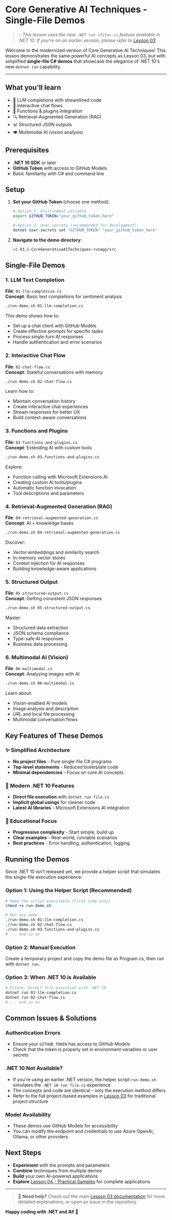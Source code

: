# Core Generative AI Techniques - Single-File Demos

> 💡 *This lesson uses the new `.NET run <file>.cs` feature available in .NET 10. If you're on an earlier version, please refer to [Lesson 03](../03-CoreGenerativeAITechniques/readme.md).*

Welcome to the modernized version of Core Generative AI Techniques! This lesson demonstrates the same powerful AI concepts as Lesson 03, but with simplified **single-file C# demos** that showcase the elegance of .NET 10's new `dotnet run` capability.

---

## What you'll learn

- 🌟 LLM completions with streamlined code
- 💬 Interactive chat flows  
- 🔧 Functions & plugins integration
- 🔍 Retrieval-Augmented Generation (RAG)
- 📊 Structured JSON outputs
- 👁️ Multimodal AI (vision analysis)

## Prerequisites

- **.NET 10 SDK** or later
- **GitHub Token** with access to GitHub Models
- Basic familiarity with C# and command line

## Setup

1. **Set your GitHub Token** (choose one method):
   ```bash
   # Option 1: Environment variable
   export GITHUB_TOKEN="your_github_token_here"
   
   # Option 2: User secrets (recommended for development)
   dotnet user-secrets set "GITHUB_TOKEN" "your_github_token_here"
   ```

2. **Navigate to the demo directory**:
   ```bash
   cd 03.1-CoreGenerativeAITechniques-runapp/src
   ```

## Single-File Demos

### 1. LLM Text Completion
**File**: `01-llm-completion.cs`  
**Concept**: Basic text completions for sentiment analysis

```bash
./run-demo.sh 01-llm-completion.cs
```

This demo shows how to:
- Set up a chat client with GitHub Models
- Create effective prompts for specific tasks
- Process single-turn AI responses
- Handle authentication and error scenarios

### 2. Interactive Chat Flow
**File**: `02-chat-flow.cs`  
**Concept**: Stateful conversations with memory

```bash
./run-demo.sh 02-chat-flow.cs
```

Learn how to:
- Maintain conversation history
- Create interactive chat experiences
- Stream responses for better UX
- Build context-aware conversations

### 3. Functions and Plugins
**File**: `03-functions-and-plugins.cs`  
**Concept**: Extending AI with custom tools

```bash
./run-demo.sh 03-functions-and-plugins.cs
```

Explore:
- Function calling with Microsoft.Extensions.AI
- Creating custom AI tools/plugins
- Automatic function invocation
- Tool descriptions and parameters

### 4. Retrieval-Augmented Generation (RAG)
**File**: `04-retrieval-augmented-generation.cs`  
**Concept**: AI + knowledge bases

```bash
./run-demo.sh 04-retrieval-augmented-generation.cs
```

Discover:
- Vector embeddings and similarity search
- In-memory vector stores
- Context injection for AI responses
- Building knowledge-aware applications

### 5. Structured Output
**File**: `05-structured-output.cs`  
**Concept**: Getting consistent JSON responses

```bash
./run-demo.sh 05-structured-output.cs
```

Master:
- Structured data extraction
- JSON schema compliance
- Type-safe AI responses
- Business data processing

### 6. Multimodal AI (Vision)
**File**: `06-multimodal.cs`  
**Concept**: Analyzing images with AI

```bash
./run-demo.sh 06-multimodal.cs
```

Learn about:
- Vision-enabled AI models
- Image analysis and description
- URL and local file processing
- Multimodal conversation flows

## Key Features of These Demos

### ✨ Simplified Architecture
- **No project files** - Pure single-file C# programs
- **Top-level statements** - Reduced boilerplate code
- **Minimal dependencies** - Focus on core AI concepts

### 🚀 Modern .NET 10 Features
- **Direct file execution** with `dotnet run file.cs`
- **Implicit global usings** for cleaner code
- **Latest AI libraries** - Microsoft.Extensions.AI integration

### 🎯 Educational Focus
- **Progressive complexity** - Start simple, build up
- **Clear examples** - Real-world, runnable scenarios
- **Best practices** - Error handling, authentication, logging

## Running the Demos

Since .NET 10 isn't released yet, we provide a helper script that simulates the single-file execution experience:

### Option 1: Using the Helper Script (Recommended)
```bash
# Make the script executable (first time only)
chmod +x run-demo.sh

# Run any demo
./run-demo.sh 01-llm-completion.cs
./run-demo.sh 02-chat-flow.cs
./run-demo.sh 03-functions-and-plugins.cs
# ... and so on
```

### Option 2: Manual Execution
Create a temporary project and copy the demo file as Program.cs, then run with `dotnet run`.

### Option 3: When .NET 10 is Available
```bash
# Future: Direct file execution with .NET 10
dotnet run 01-llm-completion.cs
dotnet run 02-chat-flow.cs
# ... and so on
```

## Common Issues & Solutions

### Authentication Errors
- Ensure your `GITHUB_TOKEN` has access to GitHub Models
- Check that the token is properly set in environment variables or user secrets

### .NET 10 Not Available?
- If you're using an earlier .NET version, the helper script `run-demo.sh` simulates the `.NET 10 run file.cs` experience
- The concepts and code are identical - only the execution method differs
- Refer to the full project-based examples in [Lesson 03](../03-CoreGenerativeAITechniques/readme.md) for traditional project structure

### Model Availability
- These demos use GitHub Models for accessibility
- You can modify the endpoint and credentials to use Azure OpenAI, Ollama, or other providers

## Next Steps

- **Experiment** with the prompts and parameters
- **Combine** techniques from multiple demos
- **Build** your own AI-powered applications
- **Explore** [Lesson 04 - Practical Samples](../04-PracticalSamples/readme.md) for complete applications

---

> 🙋 **Need help?** Check out the main [Lesson 03 documentation](../03-CoreGenerativeAITechniques/readme.md) for more detailed explanations, or open an issue in the repository.

**Happy coding with .NET and AI! 🚀**